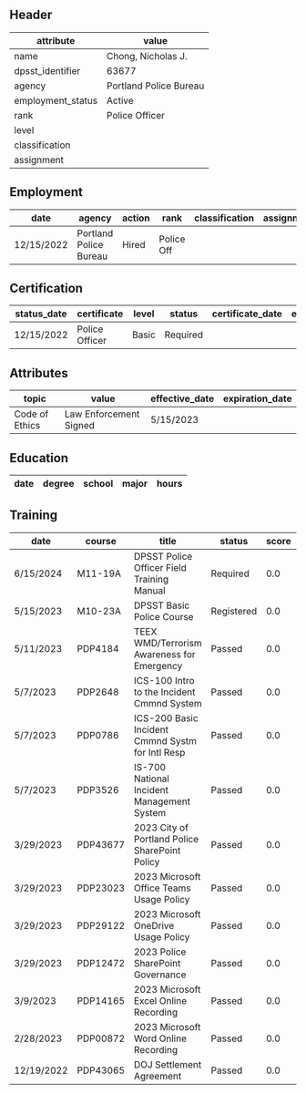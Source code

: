 ## Header
| attribute | value |
| --------- | ----- |
| name | Chong, Nicholas J. |
| dpsst_identifier | 63677 |
| agency | Portland Police Bureau |
| employment_status | Active |
| rank | Police Officer |
| level |  |
| classification |  |
| assignment |  |
## Employment
| date | agency | action | rank | classification | assignment |
| ---- | ------ | ------ | ---- | -------------- | ---------- |
| 12/15/2022 | Portland Police Bureau | Hired | Police Off |  |  |
## Certification
| status_date | certificate | level | status | certificate_date | expiration_date | probation_date |
| ----------- | ----------- | ----- | ------ | ---------------- | --------------- | -------------- |
| 12/15/2022 | Police Officer | Basic | Required |  |  | 6/15/2024 |
## Attributes
| topic | value | effective_date | expiration_date |
| ----- | ----- | -------------- | --------------- |
| Code of Ethics | Law Enforcement Signed | 5/15/2023 |  |
## Education
| date | degree | school | major | hours |
| ---- | ------ | ------ | ----- | ----- |
## Training
| date | course | title | status | score | hours |
| ---- | ------ | ----- | ------ | ----- | ----- |
| 6/15/2024 | M11-19A | DPSST Police Officer Field Training Manual | Required | 0.0 | 50.00 |
| 5/15/2023 | M10-23A | DPSST Basic Police Course | Registered | 0.0 | 640.00 |
| 5/11/2023 | PDP4184 | TEEX WMD/Terrorism Awareness for Emergency | Passed | 0.0 | 8.00 |
| 5/7/2023 | PDP2648 | ICS-100 Intro to the Incident Cmmnd System | Passed | 0.0 | 2.00 |
| 5/7/2023 | PDP0786 | ICS-200 Basic Incident Cmmnd Systm for Intl Resp | Passed | 0.0 | 4.00 |
| 5/7/2023 | PDP3526 | IS-700 National Incident Management System | Passed | 0.0 | 4.00 |
| 3/29/2023 | PDP43677 | 2023 City of Portland Police SharePoint Policy | Passed | 0.0 | 0.50 |
| 3/29/2023 | PDP23023 | 2023 Microsoft Office Teams Usage Policy | Passed | 0.0 | 0.25 |
| 3/29/2023 | PDP29122 | 2023 Microsoft OneDrive Usage Policy | Passed | 0.0 | 0.25 |
| 3/29/2023 | PDP12472 | 2023 Police SharePoint Governance | Passed | 0.0 | 0.25 |
| 3/9/2023 | PDP14165 | 2023 Microsoft Excel Online Recording | Passed | 0.0 | 1.00 |
| 2/28/2023 | PDP00872 | 2023 Microsoft Word Online Recording | Passed | 0.0 | 1.00 |
| 12/19/2022 | PDP43065 | DOJ Settlement Agreement | Passed | 0.0 | 1.00 |

